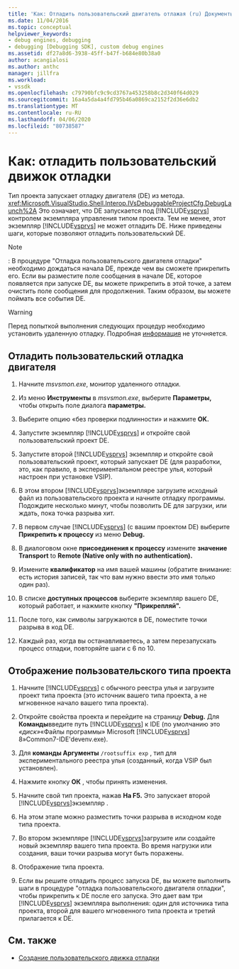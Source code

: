 ```yaml
---
title: 'Как: Отладить пользовательский двигатель отлажая (ru) Документы Майкрософт'
ms.date: 11/04/2016
ms.topic: conceptual
helpviewer_keywords:
- debug engines, debugging
- debugging [Debugging SDK], custom debug engines
ms.assetid: df27a8d6-3938-45ff-b47f-b684e80b38a0
author: acangialosi
ms.author: anthc
manager: jillfra
ms.workload:
- vssdk
ms.openlocfilehash: c79790bfc9c9cd3767a453258b8c2d340f64d029
ms.sourcegitcommit: 16a4a5da4a4fd795b46a0869ca2152f2d36e6db2
ms.translationtype: MT
ms.contentlocale: ru-RU
ms.lasthandoff: 04/06/2020
ms.locfileid: "80738587"
---
```

# <a name="how-to-debug-a-custom-debug-engine"></a>Как: отладить пользовательский движок отладки
Тип проекта запускает отладку двигателя (DE) из метода. <xref:Microsoft.VisualStudio.Shell.Interop.IVsDebuggableProjectCfg.DebugLaunch%2A> Это означает, что DE запускается под [!INCLUDE[vsprvs](../../code-quality/includes/vsprvs_md.md)] контролем экземпляра управления типом проекта. Тем не менее, этот экземпляр [!INCLUDE[vsprvs](../../code-quality/includes/vsprvs_md.md)] не может отладить DE. Ниже приведены шаги, которые позволяют отладить пользовательский DE.

> [!NOTE]
> : В процедуре "Отладка пользовательского двигателя отладки" необходимо дождаться начала DE, прежде чем вы сможете прикрепить его. Если вы разместите поле сообщения в начале DE, которое появляется при запуске DE, вы можете прикрепить в этой точке, а затем очистить поле сообщения для продолжения. Таким образом, вы можете поймать все события DE.

> [!WARNING]
> Перед попыткой выполнения следующих процедур необходимо установить удаленную отладку. Подробная [информация](../../debugger/remote-debugging.md) не уточняется.

## <a name="debug-a-custom-debug-engine"></a>Отладить пользовательский отладка двигателя

1. Начните *msvsmon.exe*, монитор удаленного отладки.

2. Из меню **Инструменты** в *msvsmon.exe*, выберите **Параметры,** чтобы открыть поле диалога **параметры.**

3. Выберите опцию «без проверки подлинности» и нажмите **OK.**

4. Запустите экземпляр [!INCLUDE[vsprvs](../../code-quality/includes/vsprvs_md.md)] и откройте свой пользовательский проект DE.

5. Запустите второй [!INCLUDE[vsprvs](../../code-quality/includes/vsprvs_md.md)] экземпляр и откройте свой пользовательский проект, который запускает DE (для разработки, это, как правило, в экспериментальном реестре улья, который настроен при установке VSIP).

6. В этом втором [!INCLUDE[vsprvs](../../code-quality/includes/vsprvs_md.md)]экземпляре загрузите исходный файл из пользовательского проекта и начните отладку программы. Подождите несколько минут, чтобы позволить DE для загрузки, или ждать, пока точка разрыва хит.

7. В первом случае [!INCLUDE[vsprvs](../../code-quality/includes/vsprvs_md.md)] (с вашим проектом DE) выберите **Прикрепить к процессу** из меню **Debug.**

8. В диалоговом окне **присоединения к процессу** измените **значение Transport** to **Remote (Native only with no authentication).**

9. Измените **квалификатор** на имя вашей машины (обратите внимание: есть история записей, так что вам нужно ввести это имя только один раз).

10. В списке **доступных процессов** выберите экземпляр вашего DE, который работает, и нажмите кнопку **"Прикрепляй".**

11. После того, как символы загружаются в DE, поместите точки разрыва в код DE.

12. Каждый раз, когда вы останавливаетесь, а затем перезапускать процесс отладки, повторяйте шаги с 6 по 10.

## <a name="debug-a-custom-project-type"></a>Отображение пользовательского типа проекта

1. Начните [!INCLUDE[vsprvs](../../code-quality/includes/vsprvs_md.md)] с обычного реестра улья и загрузите проект типа проекта (это источник вашего типа проекта, а не мгновенное начало вашего типа проекта).

2. Откройте свойства проекта и перейдите на страницу **Debug.** Для **Команды**введите путь [!INCLUDE[vsprvs](../../code-quality/includes/vsprvs_md.md)] к IDE (по умолчанию это *«диск»*«Файлы программы» Microsoft [!INCLUDE[vsprvs](../../code-quality/includes/vsprvs_md.md)] 8»Common7-IDE'devenv.exe).

3. Для **команды Аргументы** `/rootsuffix exp` , тип для экспериментального реестра улья (созданный, когда VSIP был установлен).

4. Нажмите кнопку **ОК** , чтобы принять изменения.

5. Начните свой тип проекта, нажав **На F5.** Это запускает второй [!INCLUDE[vsprvs](../../code-quality/includes/vsprvs_md.md)]экземпляр .

6. На этом этапе можно разместить точки разрыва в исходном коде типа проекта.

7. Во втором экземпляре [!INCLUDE[vsprvs](../../code-quality/includes/vsprvs_md.md)]загрузите или создайте новый экземпляр вашего типа проекта. Во время нагрузки или создания, ваши точки разрыва могут быть поражены.

8. Отображение типа проекта.

9. Если вы решите отладить процесс запуска DE, вы можете выполнить шаги в процедуре "отладка пользовательского двигателя отладки", чтобы прикрепить к DE после его запуска. Это дает вам три [!INCLUDE[vsprvs](../../code-quality/includes/vsprvs_md.md)] экземпляра выполнения: один для источника типа проекта, второй для вашего мгновенного типа проекта и третий прилагается к DE.

## <a name="see-also"></a>См. также
- [Создание пользовательского движка отладки](../../extensibility/debugger/creating-a-custom-debug-engine.md)
